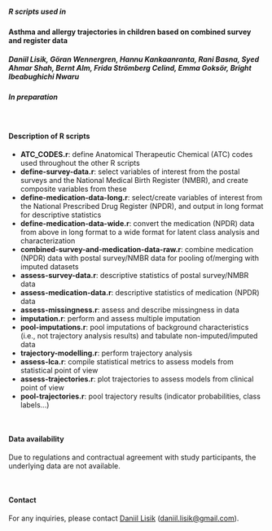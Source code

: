 ##### R scripts used in 
**Asthma and allergy trajectories in children based on combined survey and register data**
##### Daniil Lisik, Göran Wennergren, Hannu Kankaanranta, Rani Basna, Syed Ahmar Shah, Bernt Alm, Frida Strömberg Celind, Emma Goksör, Bright Ibeabughichi Nwaru  
##### *In preparation*

<br>

#### Description of R scripts
- **ATC_CODES.r**: define Anatomical Therapeutic Chemical (ATC) codes used throughout the other R scripts
- **define-survey-data.r**: select variables of interest from the postal surveys and the National Medical Birth Register (NMBR), and create composite variables from these
- **define-medication-data-long.r**: select/create variables of interest from the National Prescribed Drug Register (NPDR), and output in long format for descriptive statistics
- **define-medication-data-wide.r**: convert the medication (NPDR) data from above in long format to a wide format for latent class analysis and characterization
- **combined-survey-and-medication-data-raw.r**: combine medication (NPDR) data with postal survey/NMBR data for pooling of/merging with imputed datasets
- **assess-survey-data.r**: descriptive statistics of postal survey/NMBR data
- **assess-medication-data.r**: descriptive statistics of medication (NPDR) data
- **assess-missingness.r**: assess and describe missingness in data
- **imputation.r**: perform and assess multiple imputation
- **pool-imputations.r**: pool imputations of background characteristics (i.e., not trajectory analysis results) and tabulate non-imputed/imputed data
- **trajectory-modelling.r**: perform trajectory analysis
- **assess-lca.r**: compile statistical metrics to assess models from statistical point of view
- **assess-trajectories.r**: plot trajectories to assess models from clinical point of view
- **pool-trajectories.r**: pool trajectory results (indicator probabilities, class labels...)

<br>

#### Data availability
Due to regulations and contractual agreement with study participants, the underlying data are not available.

<br>

#### Contact
For any inquiries, please contact [Daniil Lisik](https://www.gu.se/en/about/find-staff/daniillisik) ([daniil.lisik@gmail.com](mailto:daniil.lisik@gmail.com)).

<br>